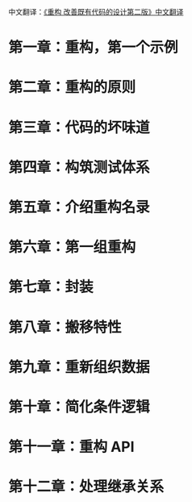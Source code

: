 中文翻译：[《重构 改善既有代码的设计第二版》中文翻译](https://github.com/gdut-yy/Refactoring2-zh) 

# 第一章：重构，第一个示例







# 第二章：重构的原则







# 第三章：代码的坏味道







# 第四章：构筑测试体系







# 第五章：介绍重构名录







# 第六章：第一组重构







# 第七章：封装







# 第八章：搬移特性







# 第九章：重新组织数据







# 第十章：简化条件逻辑







# 第十一章：重构 API







# 第十二章：处理继承关系



